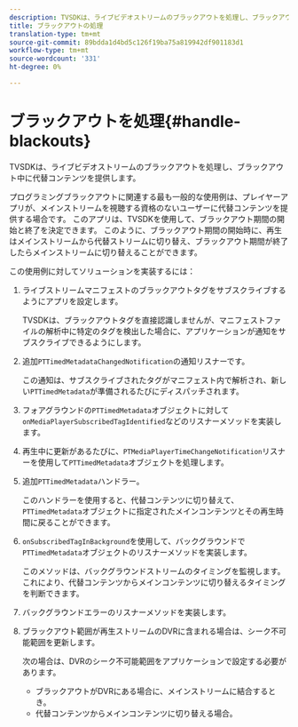 ```yaml
---
description: TVSDKは、ライブビデオストリームのブラックアウトを処理し、ブラックアウト中に代替コンテンツを提供します。
title: ブラックアウトの処理
translation-type: tm+mt
source-git-commit: 89bdda1d4bd5c126f19ba75a819942df901183d1
workflow-type: tm+mt
source-wordcount: '331'
ht-degree: 0%

---
```



# ブラックアウトを処理{#handle-blackouts}

TVSDKは、ライブビデオストリームのブラックアウトを処理し、ブラックアウト中に代替コンテンツを提供します。

プログラミングブラックアウトに関連する最も一般的な使用例は、プレイヤーアプリが、メインストリームを視聴する資格のないユーザーに代替コンテンツを提供する場合です。 このアプリは、TVSDKを使用して、ブラックアウト期間の開始と終了を決定できます。 このように、ブラックアウト期間の開始時に、再生はメインストリームから代替ストリームに切り替え、ブラックアウト期間が終了したらメインストリームに切り替えることができます。

この使用例に対してソリューションを実装するには：

1. ライブストリームマニフェストのブラックアウトタグをサブスクライブするようにアプリを設定します。

   TVSDKは、ブラックアウトタグを直接認識しませんが、マニフェストファイルの解析中に特定のタグを検出した場合に、アプリケーションが通知をサブスクライブできるようにします。
1. 追加`PTTimedMetadataChangedNotification`の通知リスナーです。

   この通知は、サブスクライブされたタグがマニフェスト内で解析され、新しい`PTTimedMetadata`が準備されるたびにディスパッチされます。

1. フォアグラウンドの`PTTimedMetadata`オブジェクトに対して`onMediaPlayerSubscribedTagIdentified`などのリスナーメソッドを実装します。

1. 再生中に更新があるたびに、`PTMediaPlayerTimeChangeNotification`リスナーを使用して`PTTimedMetadata`オブジェクトを処理します。

1. 追加`PTTimedMetadata`ハンドラー。

   このハンドラーを使用すると、代替コンテンツに切り替えて、`PTTimedMetadata`オブジェクトに指定されたメインコンテンツとその再生時間に戻ることができます。

1. `onSubscribedTagInBackground`を使用して、バックグラウンドで`PTTimedMetadata`オブジェクトのリスナーメソッドを実装します。

   このメソッドは、バックグラウンドストリームのタイミングを監視します。これにより、代替コンテンツからメインコンテンツに切り替えるタイミングを判断できます。

1. バックグラウンドエラーのリスナーメソッドを実装します。
1. ブラックアウト範囲が再生ストリームのDVRに含まれる場合は、シーク不可能範囲を更新します。

   次の場合は、DVRのシーク不可能範囲をアプリケーションで設定する必要があります。

   * ブラックアウトがDVRにある場合に、メインストリームに結合するとき。
   * 代替コンテンツからメインコンテンツに切り替える場合。